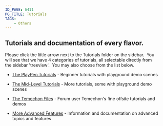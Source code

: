 ```yaml
---
ID_PAGE: 6411
PG_TITLE: Tutorials
TAGS:
    - Others
---
```

## Tutorials and documentation of every flavor.

Please click the little arrow next to the Tutorials folder on the sidebar.&nbsp; You will see that we have 4 categories of tutorials, all selectable directly from the sidebar 'treeview'.&nbsp; You may also choose from the list below.

* [The PlayPen Tutorials](http://babylondoc.azurewebsites.net/page.php?p=21901) - Beginner tutorials with playground demo scenes

* [The Mid-Level Tutorials](http://babylondoc.azurewebsites.net/page.php?p=21921) - More tutorials, some with playground demo scenes

* [The Temechon Files](http://babylondoc.azurewebsites.net/page.php?p=21951) - Forum user Temechon's fine offsite tutorials and demos

* [More Advanced Features](http://babylondoc.azurewebsites.net/page.php?p=21941) - Information and documentation on advanced topics and features